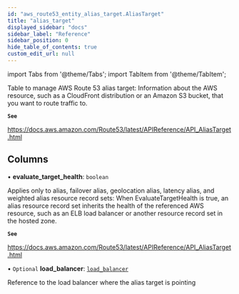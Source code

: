 ```yaml
---
id: "aws_route53_entity_alias_target.AliasTarget"
title: "alias_target"
displayed_sidebar: "docs"
sidebar_label: "Reference"
sidebar_position: 0
hide_table_of_contents: true
custom_edit_url: null
---
```


import Tabs from '@theme/Tabs';
import TabItem from '@theme/TabItem';

Table to manage AWS Route 53 alias target:  Information about the AWS resource, such as a CloudFront
distribution or an Amazon S3 bucket, that you want to route traffic to.

**`See`**

https://docs.aws.amazon.com/Route53/latest/APIReference/API_AliasTarget.html

## Columns

• **evaluate\_target\_health**: `boolean`

Applies only to alias, failover alias, geolocation alias, latency alias, and weighted alias resource record sets:
When EvaluateTargetHealth is true, an alias resource record set inherits the health of the referenced AWS resource,
such as an ELB load balancer or another resource record set in the hosted zone.

**`See`**

https://docs.aws.amazon.com/Route53/latest/APIReference/API_AliasTarget.html

• `Optional` **load\_balancer**: [`load_balancer`](aws_elb_entity_load_balancer.LoadBalancer.md)

Reference to the load balancer where the alias target is pointing
